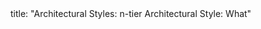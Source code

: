 <frontmatter>
title: "Architectural Styles: n-tier Architectural Style: What"
</frontmatter>

<include src="unit-inPage-asFlat.md" boilerplate />